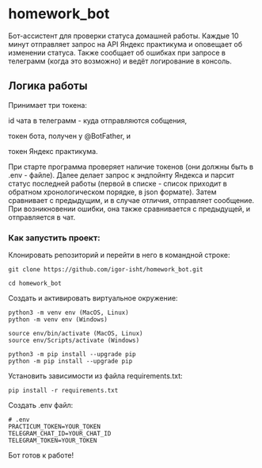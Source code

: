 # homework_bot

Бот-ассистент для проверки статуса домашней работы. Каждые 10 минут отправляет запрос на API Яндекс практикума и оповещает об изменении статуса. Также сообщает об ошибках при запросе в телеграмм (когда это возможно) и ведёт логирование в консоль.

## Логика работы

Принимает три токена:

id чата в телеграмм - куда отправляются собщения,

токен бота, получен у @BotFather, и

токен Яндекс практикума.

При старте программа проверяет наличие токенов (они должны быть в .env - файле). Далее делает запрос к эндпойнту Яндекса и парсит статус последней работы (первой в списке - список приходит в обратном хронологическом порядке, в json формате). Затем сравнивает с предыдущим, и в случае отличия, отправляет сообщение. При возникновении ошибки, она также сравнивается с предыдущей, и отправляется в чат.


### Как запустить проект:

Клонировать репозиторий и перейти в него в командной строке:

```
git clone https://github.com/igor-isht/homework_bot.git
```

```
cd homework_bot
```

Cоздать и активировать виртуальное окружение:

```
python3 -m venv env (MacOS, Linux)
python -m venv env (Windows)
```

```
source env/bin/activate (MacOS, Linux)
source env/Scripts/activate (Windows)
```

```
python3 -m pip install --upgrade pip
python -m pip install --upgrade pip
```

Установить зависимости из файла requirements.txt:

```
pip install -r requirements.txt
```

Создать .env файл:

```
# .env
PRACTICUM_TOKEN=YOUR_TOKEN
TELEGRAM_CHAT_ID=YOUR_CHAT_ID
TELEGRAM_TOKEN=YOUR_TOKEN
```


Бот готов к работе!
